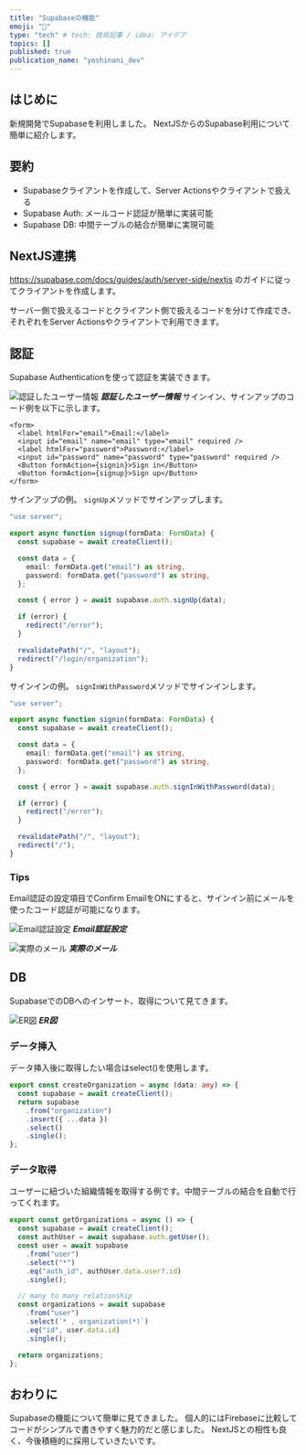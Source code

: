 ```yaml
---
title: "Supabaseの機能"
emoji: "🎃"
type: "tech" # tech: 技術記事 / idea: アイデア
topics: []
published: true
publication_name: "yoshinani_dev"
---
```


## はじめに

新規開発でSupabaseを利用しました。
NextJSからのSupabase利用について簡単に紹介します。

## 要約

- Supabaseクライアントを作成して、Server Actionsやクライアントで扱える
- Supabase Auth: メールコード認証が簡単に実装可能
- Supabase DB: 中間テーブルの結合が簡単に実現可能

## NextJS連携

<https://supabase.com/docs/guides/auth/server-side/nextjs> のガイドに従ってクライアントを作成します。

サーバー側で扱えるコードとクライアント側で扱えるコードを分けて作成でき、それぞれをServer Actionsやクライアントで利用できます。

## 認証

Supabase Authenticationを使って認証を実装できます。

![認証したユーザー情報](https://storage.googleapis.com/zenn-user-upload/41af6f3a6503-20241125.png)
***認証したユーザー情報***
サインイン、サインアップのコード例を以下に示します。

```tsx:form.tsx
<form>
  <label htmlFor="email">Email:</label>
  <input id="email" name="email" type="email" required />
  <label htmlFor="password">Password:</label>
  <input id="password" name="password" type="password" required />
  <Button formAction={signin}>Sign in</Button>
  <Button formAction={signup}>Sign up</Button>
</form>
```

サインアップの例。
`signUp`メソッドでサインアップします。

```ts:signup.ts
"use server";

export async function signup(formData: FormData) {
  const supabase = await createClient();

  const data = {
    email: formData.get("email") as string,
    password: formData.get("password") as string,
  };

  const { error } = await supabase.auth.signUp(data);

  if (error) {
    redirect("/error");
  }

  revalidatePath("/", "layout");
  redirect("/login/organization");
}
```

サインインの例。
`signInWithPassword`メソッドでサインインします。

```ts:signin.ts
"use server";

export async function signin(formData: FormData) {
  const supabase = await createClient();

  const data = {
    email: formData.get("email") as string,
    password: formData.get("password") as string,
  };

  const { error } = await supabase.auth.signInWithPassword(data);

  if (error) {
    redirect("/error");
  }

  revalidatePath("/", "layout");
  redirect("/");
}
```

### Tips

Email認証の設定項目でConfirm EmailをONにすると、サインイン前にメールを使ったコード認証が可能になります。

![Email認証設定](https://storage.googleapis.com/zenn-user-upload/dc80a84f7768-20241125.png)
***Email認証設定***

![実際のメール](https://storage.googleapis.com/zenn-user-upload/0f0229997d6a-20241126.png)
***実際のメール***

## DB

SupabaseでのDBへのインサート、取得について見てきます。

![ER図](https://storage.googleapis.com/zenn-user-upload/8e56bfba6af1-20241125.png)
***ER図***

### データ挿入

データ挿入後に取得したい場合はselect()を使用します。

```ts
export const createOrganization = async (data: any) => {
  const supabase = await createClient();
  return supabase
    .from("organization")
    .insert({ ...data })
    .select()
    .single(); 
};
```

### データ取得

ユーザーに紐づいた組織情報を取得する例です。中間テーブルの結合を自動で行ってくれます。

```ts
export const getOrganizations = async () => {
  const supabase = await createClient();
  const authUser = await supabase.auth.getUser();
  const user = await supabase
    .from("user")
    .select("*")
    .eq("auth_id", authUser.data.user?.id)
    .single();

  // many to many relationship
  const organizations = await supabase
    .from("user")
    .select(`* , organization(*)`)
    .eq("id", user.data.id)
    .single();

  return organizations;
};
```

## おわりに

Supabaseの機能について簡単に見てきました。
個人的にはFirebaseに比較してコードがシンプルで書きやすく魅力的だと感じました。
NextJSとの相性も良く、今後積極的に採用していきたいです。
